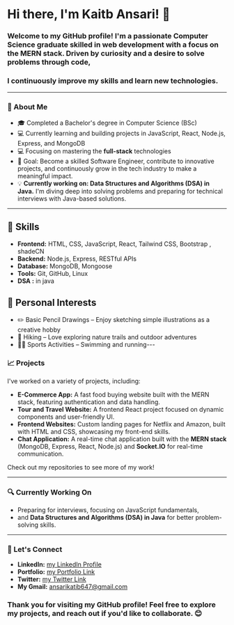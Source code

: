 # Hi there, I'm Kaitb Ansari! 👋

### Welcome to my GitHub profile! I'm a passionate Computer Science graduate skilled in web development with a focus on the MERN stack. Driven by curiosity and a desire to solve problems through code,
### I continuously improve my skills and learn new technologies.


---

### 🌟 About Me
- 🎓 Completed a Bachelor's degree in Computer Science (BSc)
- 💻 Currently learning and building projects in JavaScript, React, Node.js, Express, and MongoDB
- 💻 Focusing on mastering the **full-stack** technologies
- 🎯 Goal: Become a skilled Software Engineer, contribute to innovative projects, and continuously grow in the tech industry to make a meaningful impact.
- 💡 **Currently working on: Data Structures and Algorithms (DSA) in Java.** I'm diving deep into solving problems and preparing for technical interviews with Java-based solutions.

---

## 💼 Skills

- **Frontend:** HTML, CSS, JavaScript, React, Tailwind CSS, Bootstrap , shadeCN
- **Backend:** Node.js, Express, RESTful APIs
- **Database:** MongoDB, Mongoose
- **Tools:** Git, GitHub, Linux
- **DSA :** in java
## 🎨 Personal Interests

- ✏️ Basic Pencil Drawings – Enjoy sketching simple illustrations as a creative hobby
- 🥾 Hiking – Love exploring nature trails and outdoor adventures
- 🏊‍♂️ Sports Activities – Swimming and running---

### 📈 Projects
I've worked on a variety of projects, including:
- **E-Commerce App:** A fast food buying website built with the MERN stack, featuring authentication and data handling.
- **Tour and Travel Website:** A frontend React project focused on dynamic components and user-friendly UI.
- **Frontend Websites:** Custom landing pages for Netflix and Amazon, built with HTML and CSS, showcasing my front-end skills.
- **Chat Application:** A real-time chat application built with the **MERN stack** (MongoDB, Express, React, Node.js) and **Socket.IO** for real-time communication.

Check out my repositories to see more of my work!

---

### 🔍 Currently Working On
- Preparing for interviews, focusing on JavaScript fundamentals,
- and **Data Structures and Algorithms (DSA) in Java** for better problem-solving skills.

---

### 🤝 Let's Connect
- **LinkedIn:** [my LinkedIn Profile](https://www.linkedin.com/in/katib-ansari-95ab96252/)
- **Portfolio:** [my Portfolio Link](https://ak-portfoli.netlify.app/)
- **Twitter:** [my Twitter Link](https://x.com/KatibAnsari3)
- **My Gmail:** ansarikatib647@gmail.com

### Thank you for visiting my GitHub profile! Feel free to explore my projects, and reach out if you'd like to collaborate. 😊
